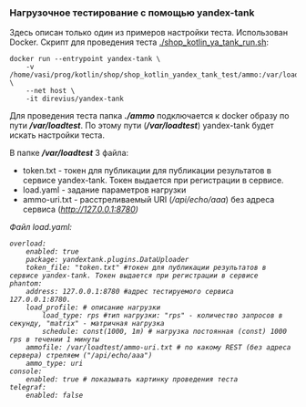 ### Нагрузочное тестирование с помощью yandex-tank

Здесь описан только один из примеров настройки теста. Использован Docker. Скрипт для проведения теста [./shop_kotlin_ya_tank_run.sh](shop_kotlin_ya_tank_run.sh):

````shell
docker run --entrypoint yandex-tank \
    -v /home/vasi/prog/kotlin/shop/shop_kotlin_yandex_tank_test/ammo:/var/loadtest \
    --net host \
    -it direvius/yandex-tank

````

Для проведения теста папка <i><b>./ammo</b></i> подключается к docker образу по пути <i><b>/var/loadtest</b></i>. По этому пути (<i><b>/var/loadtest</b></i>) yandex-tank будет искать настройки теста.  

В папке <i><b>/var/loadtest</b></i> 3 файла:
- token.txt - токен для публикации для публикации результатов в сервисе yandex-tank. Токен выдается при регистрации в сервисе.
- load.yaml - задание параметров нагрузки
- ammo-uri.txt - расстреливаемый URI (<i>/api/echo/aaa</i>) без адреса сервиса (<i>http://127.0.0.1:8780)

Файл load.yaml: 

````shell
overload:
    enabled: true
    package: yandextank.plugins.DataUploader
    token_file: "token.txt" #токен для публикации результатов в сервисе yandex-tank. Токен выдается при регистрации в сервисе
phantom:
    address: 127.0.0.1:8780 #адрес тестируемого сервиса 127.0.0.1:8780.
    load_profile: # описание нагрузки
        load_type: rps #тип нагрузки: "rps" - количество запросов в секунду, "matrix" - матричная нагрузка 
        schedule: const(1000, 1m) # нагрузка постоянная (const) 1000 rps в течении 1 минуты
    ammofile: /var/loadtest/ammo-uri.txt # по какому REST (без адреса сервера) стреляем ("/api/echo/aaa")
    ammo_type: uri 
console:
    enabled: true # показывать картинку проведения теста
telegraf:
    enabled: false

````
